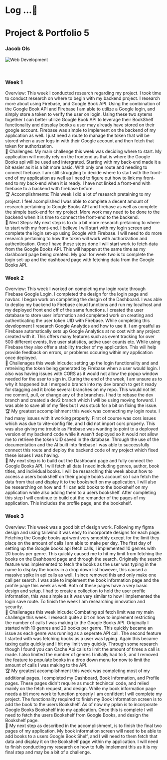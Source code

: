 # Log ...🚀

# Project & Portfolio 5

### Jacob Ols

![Web Development](https://img.shields.io/badge/degree-web%20development-blue.svg)&nbsp;

<br>

### Week 1

Overview: This week I conducted research regarding my project. I took time to conduct research on where to begin with my backend project. I research more about using Firebase, and Google Book API. Using the combination of the Google Book API and Firebase I am able to utilize a Google login, and simply store a token to verify the user on login. Using these two sytems together I can better utilize Google Book API to leverage their BookShelf functionality and dipsplay books a user may already have stored on their google account. Firebase was simple to implement on the backend of my application as well. I just need a route to manage the token that will be stored when a user logs in with their Google account and then fetch that token for authorization.
<br>
🌵 Challenges: My main challenge this week was deciding where to start. My application will mostly rely on the frontend as that is where the Google Books api will be used and intergrated. Starting with my back-end made it a bit easier as it is a bit more basic. With only one route and needing to connect firebase. I am still struggling to decide where to start with the front-end of my application as well as I need to figure out how to link my front-end to my back-end when it is ready. I have not linked a front-end with firebase to a backend with firebase before.
<br>
🏆 Accomplishments: This week I did a lot of research pretaining to my project. I feel acomplished I was able to complete a decent amount of research pertaining to Google Books API and firebase as well as complete the simple back-end for my project. More work may need to be done to the backend when it is time to connect the front-end to the backend.
<br>
🔮 Next Steps: My next step is to do a bit more research pretaining to where to start with my front-end. I believe I will start with my login screen and complete the login set-up using Google with Firebase. I will need to do more research pertaining to how the token will work with authorization and authentication. Once I have these steps done I will start work to fetch data from the Google Books API. This will happen at the same time as my dashboard page being created. My goal for week two is to complete the login set-up and the dashboard page with fetching data from the Google Books API.

### Week 2

Overview: This week I worked on completing my login route through Firebase Google Login. I completed the design for the login page and navbar. I began work on completing the desgin of the Dashboard. I was able to deploy my backend to Firebase cloud functions and run my localhost and my deployed front end off of the same functions. I created the user database to store user information and completed work on creating and authenticating the user token UID with Firebase. While completing this development I research Google Analytics and how to use it. I am greatful as Firebase automatically sets up Google Analytics at no cost with any project created with it. This offers many features such as event tracking for over 500 different events, live user statistics, active user counts etc. While using Firebase they also offer a stability tracker of my application. This will help provide feedback on errors, or problems occuring within my application once deployed.
<br>
🌵 Challenages this week inlcude: setting up the login functionality and and retreiving the token being generated by Firebase when a user would login. I also was having issues with CORS as it would not allow the popup window needed for the user to sign in. During the end of the week, I am unsure as to why it happened but I merged a branch into my dev branch to get it ready for stagging and it broke several branches on my repo. This would not let me commit, pull, or change any of the branches. I had to rebase the dev branch and created a dev2 branch which I will be using moving forward. I was able to save all of my files but I was stuck for a bit on fixing the issue.
<br>
🏆 My greatest accomplishment this week was connecting my login route. I had many issues with it working properly. First of course was cors issues which was due to vite-config file, and I did not import cors properly. This was also giving me trouble as Firebase was wanting to point to a deployed version of my backend code while it wasn't deployed so it would not allow me to retrieve the token UID saved in the database. Through the use of the documentation and the AI built into firebase I was able to successfully connect this route and deploy the backend code of my project which fixed these issues I was having.
<br>
🔮 My next step is to build out the Dashboard page and fully connect the Google Books API. I will fetch all data I need including genres, author, book titles, and individual books. I will be researching this week about how to access a users bookshelf on their google books account so I can fetch the data from that and display it to the bookshelf on my application. I will also be researching on how and if I can add books to the bookshelf on my application while also adding them to a users bookshelf. After completing this step I will continue to build out the remander of the pages of my application. This includes the profile page, and the bookshelf.

### Week 3

Overview: This week was a good bit of design work. Following my figma design and using tailwind it was easy to incorporate designs for each page. Fetching the Google books api went very smoothly except for the limit they place on the amount of calls I am able to make per day. The first day of setting up the Google books api fetch calls, I implemented 10 genres with 20 books per genre. This quickly caused me to hit my limit from fetching the books on the Dashboard page and through the search. Originally the search feature was implemented to fetch the books as the user was typing in the name to display the books in a drop down list however, this caused a massive spike in api calls as well. I since removed this and only make one call per search. I was able to implement the book information page and the profile page this week as well. Both of these pages have a very basic design and setup. I had to create a collection to hold the user profile information, this was simple as it was very similar to how I implemented the login save route. To finish the week I am researching innovation and security.
<br>
🌵 Challenages this week inlcude: Combating api fetch limit was my main challenge this week. I reseach quite a bit on how to implement restricting the number of calls I was making to the Google Books API. Originally I started with 10 genres and 20 books per genre. This quickly became an issue as each genre was running as a seperate API call. The second feature I started with was fetching books as a user was typing. Again this became taxing quite quickly and I hit my limit very quickly. Through some research though I found you can Cache Api calls to limit the amount of times a call is made. I also limited the number of genres I initially had to 5, and I removed the feature to populate books in a drop down menu for now to limit the amount of calls I was making to the API.
<br>
🏆 My greatest accomplishment this week was completing most of my additional pages. I completed my Dashboard, Book Information, and Profile pages. These pages didn't require as much techincal code, and relied mainly on the fetch request, and design. While my book information page needs a bit more work to function properly I am confident I will complete my project. The functionality required to finish my Book Information screen is to add the book to the users Bookshelf. As of now my pplan is to incorporate Google Books Bookshelf into my application. Once this is complete I will need to fetch the users Bookshelf from Google Books, and design the Bookshelf page.
<br>
🔮 My next step as described in the accomplishment, is to finish the final two pages of my application. My book information screen will need to be able to add books to a users Google Book Shelf, and I will need to them fetch that data and display it on the Bookshelf page within my application. I will need to finish conducting my research on how to fully implement this as it is my final step and may be a bit of a challenge.

